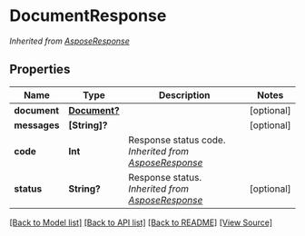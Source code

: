 # DocumentResponse


*Inherited from [AsposeResponse](AsposeResponse.md)*
## Properties
Name | Type | Description | Notes
------------ | ------------- | ------------- | -------------
**document** | [**Document?**](Document.md) |  | [optional]
**messages** | **[String]?** |  | [optional]
**code** | **Int** | Response status code.<br />*Inherited from [AsposeResponse](AsposeResponse.md)* | 
**status** | **String?** | Response status.<br />*Inherited from [AsposeResponse](AsposeResponse.md)* | [optional]

[[Back to Model list]](../README.md#documentation-for-models) [[Back to API list]](../README.md#documentation-for-api-endpoints) [[Back to README]](../README.md) [[View Source]](../AsposePdfCloud/Models/DocumentResponse.ts)

